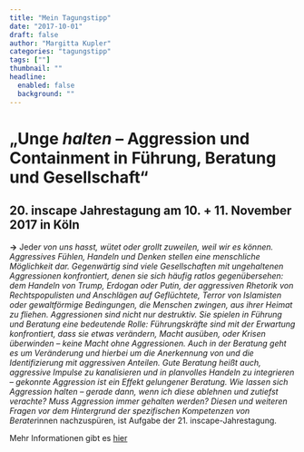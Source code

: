 ```yaml
---
title: "Mein Tagungstipp"
date: "2017-10-01"
draft: false
author: "Margitta Kupler"
categories: "tagungstipp"
tags: [""]
thumbnail: ""
headline:
  enabled: false
  background: ""
---
```


# „Unge _halten_ – Aggression und Containment in Führung, Beratung und Gesellschaft“

## 20. inscape Jahrestagung am 10. + 11. November 2017 in Köln

<!--more-->

**→** Jede*r von uns hasst, wütet oder grollt zuweilen, weil wir es können.
Aggressives Fühlen, Handeln und Denken stellen eine menschliche Möglichkeit
dar. Gegenwärtig sind viele Gesellschaften mit ungehaltenen Aggressionen
konfrontiert, denen sie sich häufig ratlos gegenübersehen: dem Handeln von
Trump, Erdogan oder Putin, der aggressiven Rhetorik von Rechtspopulisten und
Anschlägen auf Geflüchtete, Terror von Islamisten oder gewaltförmige
Bedingungen, die Menschen zwingen, aus ihrer Heimat zu fliehen. Aggressionen
sind nicht nur destruktiv. Sie spielen in Führung und Beratung eine bedeutende
Rolle: Führungskräfte sind mit der Erwartung konfrontiert, dass sie etwas
verändern, Macht ausüben, oder Krisen überwinden – keine Macht ohne
Aggressionen. Auch in der Beratung geht es um Veränderung und hierbei um die
Anerkennung von und die Identifizierung mit aggressiven Anteilen. Gute
Beratung heißt auch, aggressive Impulse zu kanalisieren und in planvolles
Handeln zu integrieren – gekonnte Aggression ist ein Effekt gelungener
Beratung. Wie lassen sich Aggression halten – gerade dann, wenn ich diese
ablehnen und zutiefst verachte? Muss Aggression immer gehalten werden? Diesen
und weiteren Fragen vor dem Hintergrund der spezifischen Kompetenzen von
Berater*innen nachzuspüren, ist Aufgabe der 21. inscape-Jahrestagung.

Mehr Informationen gibt es [hier](http://www.inscape-international.de/downloads/inscape_Jahrestagung_2017_Ungehalten.pdf "inscape")
